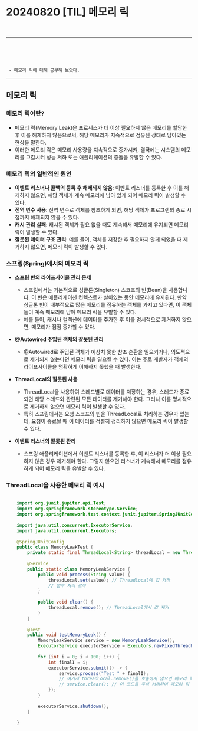# 20240820 [TIL] 메모리 릭

<br>

---
<br>
<br>
<br>

```
 - 메모리 릭에 대해 공부해 보았다.
```


---

  
##  메모리 릭

###  메모리 릭이란?

- 메모리 릭(Memory Leak)은 프로세스가 더 이상 필요하지 않은 메모리를 할당한 후 이를 해제하지 않음으로써, 해당 메모리가 지속적으로 점유된 상태로 남아있는 현상을 말한다.
- 이러한 메모리 릭은 메모리 사용량을 지속적으로 증가시켜, 결국에는 시스템의 메모리를 고갈시켜 성능 저하 또는 애플리케이션의 충돌을 유발할 수 있다.

###  **메모리 릭의 일반적인 원인**

- **이벤트 리스너나 콜백의 등록 후 해제되지 않음**: 이벤트 리스너를 등록한 후 이를 해제하지 않으면, 해당 객체가 계속 메모리에 남아 있게 되어 메모리 릭이 발생할 수 있다.
- **전역 변수 사용**: 전역 변수로 객체를 참조하게 되면, 해당 객체가 프로그램의 종료 시점까지 해제되지 않을 수 있다.
- **캐시 관리 실패**: 캐시된 객체가 필요 없을 때도 계속해서 메모리에 유지되면 메모리 릭이 발생할 수 있다.
- **잘못된 데이터 구조 관리**: 예를 들어, 객체를 저장한 후 필요하지 않게 되었을 때 제거하지 않으면, 메모리 릭이 발생할 수 있다.

###  **스프링(Spring)에서의 메모리 릭**

- **스프링 빈의 라이프사이클 관리 문제**
  - 스프링에서는 기본적으로 싱글톤(Singleton) 스코프의 빈(Bean)을 사용합니다. 이 빈은 애플리케이션 컨텍스트가 살아있는 동안 메모리에 유지된다. 만약 싱글톤 빈이 내부적으로 많은 메모리를 점유하는 객체를 가지고 있다면, 이 객체들이 계속 메모리에 남아 메모리 릭을 유발할 수 있다.
  - 예를 들어, 캐시나 컬렉션에 데이터를 추가한 후 이를 명시적으로 제거하지 않으면, 메모리가 점점 증가할 수 있다.
- **@Autowired 주입된 객체의 잘못된 관리**
  - @Autowired로 주입된 객체가 예상치 못한 참조 순환을 일으키거나, 의도적으로 제거되지 않는다면 메모리 릭을 일으킬 수 있다. 이는 주로 개발자가 객체의 라이프사이클을 명확하게 이해하지 못했을 때 발생한다.

- **ThreadLocal의 잘못된 사용**
  - ThreadLocal을 사용하여 스레드별로 데이터를 저장하는 경우, 스레드가 종료되면 해당 스레드와 관련된 모든 데이터를 제거해야 한다. 그러나 이를 명시적으로 제거하지 않으면 메모리 릭이 발생할 수 있다.
  - 특히 스프링에서는 요청 스코프의 빈을 ThreadLocal로 처리하는 경우가 있는데, 요청이 종료될 때 이 데이터를 적절히 정리하지 않으면 메모리 릭이 발생할 수 있다.

- **이벤트 리스너의 잘못된 관리**
  - 스프링 애플리케이션에서 이벤트 리스너를 등록한 후, 이 리스너가 더 이상 필요하지 않은 경우 제거해야 한다. 그렇지 않으면 리스너가 계속해서 메모리를 점유하게 되어 메모리 릭을 유발할 수 있다.

###  **ThreadLocal을 사용한 메모리 릭 예시**



```java
    
    import org.junit.jupiter.api.Test;
    import org.springframework.stereotype.Service;
    import org.springframework.test.context.junit.jupiter.SpringJUnitConfig;
    
    import java.util.concurrent.ExecutorService;
    import java.util.concurrent.Executors;
    
    @SpringJUnitConfig
    public class MemoryLeakTest {
        private static final ThreadLocal<String> threadLocal = new ThreadLocal<>();
    
        @Service
        public static class MemoryLeakService {
            public void process(String value) {
                threadLocal.set(value); // ThreadLocal에 값 저장
                // 일부 처리 로직
            }
    
            public void clear() {
                threadLocal.remove(); // ThreadLocal에서 값 제거
            }
        }
    
        @Test
        public void testMemoryLeak() {
            MemoryLeakService service = new MemoryLeakService();
            ExecutorService executorService = Executors.newFixedThreadPool(10);
    
            for (int i = 0; i < 100; i++) {
                int finalI = i;
                executorService.submit(() -> {
                    service.process("Test " + finalI);
                    // 여기서 threadLocal.remove()를 호출하지 않으면 메모리 릭 발생 가능
                    // service.clear(); // 이 코드를 주석 처리하여 메모리 릭 발생
                });
            }
    
            executorService.shutdown();
        }
    
    }
    
   ```

